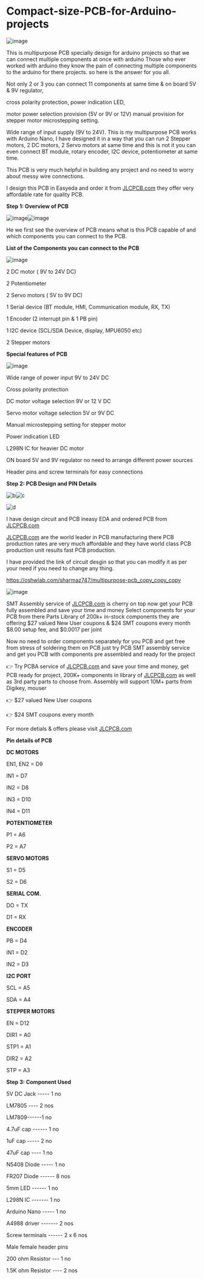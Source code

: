 # Compact-size-PCB-for-Arduino-projects


![image](https://user-images.githubusercontent.com/19898602/164375703-a65be249-cfa0-44c1-a226-31efa8d600a2.png)


This is multipurpose PCB specially design for arduino projects so that we can connect multiple components at once with arduino
Those who ever worked with arduino they know the pain of connecting multiple components to the arduino for there projects. so here is the answer for you all.

Not only 2 or 3 you can connect 11 components at same time & on board 5V & 9V regulator,

cross polarity protection, power indication LED,

motor power selection provision (5V or 9V or 12V) manual provision for stepper motor microstepping setting.

Wide range of input supply (9V to 24V). This is my multipurpose PCB works with Arduino Nano, I have designed it in a way that you can run 2 Stepper motors, 2 DC motors, 2 Servo motors at same time and this is not it you can even connect BT module, rotary encoder, I2C device, potentiometer at same time.

This PCB is very much helpful in building any project and no need to worry about messy wire connections.

I design this PCB in Easyeda and order it from [JLCPCB.com](https://jlcpcb.com/IAT) they offer very affordable rate for quality PCB.

**Step 1: Overview of PCB**


![image](https://user-images.githubusercontent.com/19898602/164375763-e2d4c7e3-20bf-4157-b0ca-faaa43c52ab8.png)![image](https://user-images.githubusercontent.com/19898602/164375808-3edca2de-070f-4af5-986d-3dc743876d5a.png)

He we first see the overview of PCB means what is this PCB capable of and which components you can connect to the PCB.

**List of the Components you can connect to the PCB**

![image](https://user-images.githubusercontent.com/19898602/164375847-fd7101ee-0744-45ba-86f3-9df44bd28873.png)


2 DC motor ( 9V to 24V DC)


2 Potentiometer


2 Servo motors ( 5V to 9V DC)


1 Serial device (BT module, HMI, Communication module, RX, TX)


1 Encoder (2 interrupt pin & 1 PB pin)


1 I2C device (SCL/SDA Device, display, MPU6050 etc)


2 Stepper motors


**Special features of PCB**

![image](https://user-images.githubusercontent.com/19898602/164375902-aab9a1c4-c87c-43cd-9666-9f5abeebec2a.png)


Wide range of power input 9V to 24V DC


Cross polarity protection


DC motor voltage selection 9V or 12 V DC


Servo motor voltage selection 5V or 9V DC


Manual microstepping setting for stepper motor


Power indication LED


L298N IC for heavier DC motor


ON board 5V and 9V regulator no need to arrange different power sources


Header pins and screw terminals for easy connections


**Step 2: PCB Design and PIN Details**


![b](https://user-images.githubusercontent.com/19898602/164375961-2278b4e2-0209-49fa-a1ea-0588c8e57c32.JPG)![c](https://user-images.githubusercontent.com/19898602/164375975-362c836c-359e-436e-a462-8bcb1155d997.JPG)

![d](https://user-images.githubusercontent.com/19898602/164376092-7663a81f-8dc3-4922-9d52-6a5f5c74cd94.JPG)


I have design circuit and PCB ineasy EDA and ordered PCB from [JLCPCB.com](https://jlcpcb.com/IAT)




[JLCPCB.com](https://jlcpcb.com/IAT) are the world leader in PCB manufacturing there PCB production rates are very much affordable and they have world class PCB production unit results fast PCB production.

I have provided the link of circuit desgin so that you can modify it as per your need if you need to change any thing.

https://oshwlab.com/sharmaz747/multipurpose-pcb_copy_copy_copy


![image](https://user-images.githubusercontent.com/19898602/159014034-3c9a50c3-61c3-40d2-836d-9cadc2317d33.png)


SMT Assembly service of [JLCPCB.com](https://jlcpcb.com/IAT) is cherry on top now get your PCB fully assembled and save your time and money
Select components for your PCB from there Parts Library of 200k+ in-stock components
they are offering $27 valued New User coupons  & $24 SMT coupons every month
$8.00 setup fee, and $0.0017  per joint

Now no need to order components separately for you PCB and get free from stress of soldering them on PCB just try PCB SMT assembly service and get you PCB with components pre assembled and ready for the project


👉 Try PCBA service of [JLCPCB.com](https://jlcpcb.com/IAT) and save your time and money, get PCB ready for project, 200K+ components in library of [JLCPCB.com](https://jlcpcb.com/IAT) as well as 3rd party         parts to choose from. 
    Assembly will support 10M+ parts from Digikey, mouser
    
👉 $27 valued New User coupons 

👉 $24 SMT coupons every month


For more detials & offers please visit [JLCPCB.com](https://jlcpcb.com/IAT)


**Pin details of PCB**

**DC MOTORS**

EN1, EN2 = D9


IN1 = D7


IN2 = D8


IN3 = D10


IN4 = D11


**POTENTIOMETER**



P1 = A6


P2 = A7


**SERVO MOTORS**



S1 = D5


S2 = D6


**SERIAL COM.**



DO = TX


D1 = RX


**ENCODER**



PB = D4


IN1 = D2


IN2 = D3


**I2C PORT**



SCL = A5


SDA = A4


**STEPPER MOTORS**



EN = D12


DIR1 = A0


STP1 = A1


DIR2 = A2


STP = A3


**Step 3: Component Used**


5V DC Jack ----- 1 no


LM7805 ---- 2 nos


LM7809------1 no


4.7uF cap ------ 1 no


1uF cap ----- 2 no


47uF cap ---- 1 no


N5408 Diode ----- 1 no


FR207 Diode ------ 8 nos


5mm LED ------ 1 no


L298N IC ------- 1 no


Arduino Nano ----- 1 no


A4988 driver ------- 2 nos


Screw terminals ------ 2 x 6 nos


Male female header pins


200 ohm Resistor --- 1 no


1.5K ohm Resistor ---- 2 nos
